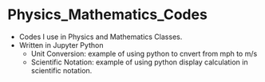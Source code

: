 # Physics_Mathematics_Codes
- Codes I use in Physics and Mathematics Classes. 
- Written in Jupyter Python
    - Unit Conversion: example of using python to cnvert from mph to m/s
    - Scientific Notation: example of using python  display calculation in scientific notation.
